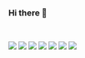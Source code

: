 ### Hi there 👾

<!--
**z1zonemoi/z1zonemoi** is a ✨ _special_ ✨ repository because its `README.md` (this file) appears on your GitHub profile.

Here are some ideas to get you started:

- 🔭 I’m currently working on ...
- 🌱 I’m currently learning ...
- 👯 I’m looking to collaborate on ...
- 🤔 I’m looking for help with ...
- 💬 Ask me about ...
- 📫 How to reach me: ...
- 😄 Pronouns: ...
- ⚡ Fun fact: ...
-->

<!-- [![Hits](https://hits.seeyoufarm.com/api/count/incr/badge.svg?url=https%3A%2F%2Fgithub.com%2Fz1zonemoi&count_bg=%234B4B4B&title_bg=%23212121&icon=github.svg&icon_color=%23E7E7E7&title=hits&edge_flat=false)](https://hits.seeyoufarm.com) -->
<!--
[![Solved.ac
프로필](http://mazassumnida.wtf/api/v2/generate_badge?boj=zizonemoi)](https://solved.ac/zizonemoi)

<img src="http://mazandi.herokuapp.com/api?handle=zizonemoi&theme=warm"/>
-->
<!-- ![Anurag's GitHub stats](https://github-readme-stats.vercel.app/api?username=z1zonemoi&show_icons=true&theme=graywhite)

[![Top Langs](https://github-readme-stats.vercel.app/api/top-langs/?username=z1zonemoi&layout=compact)](https://github.com/anuraghazra/github-readme-stats)
 -->
<br/>

<img src="https://img.shields.io/badge/React-222222?style=flat-square&logo=React&logoColor=61DAFB"/> <img src="https://img.shields.io/badge/JavaScript-222222?style=flat-square&logo=JavaScript&logoColor=F7DF1E"/> <img src="https://img.shields.io/badge/HTML5-222222?style=flat-square&logo=HTML5&logoColor=E34F26"/> <img src="https://img.shields.io/badge/CSS3-222222?style=flat-square&logo=CSS3&logoColor=1572B6"/> <img src="https://img.shields.io/badge/StyledComponents-222222?style=flat-square&logo=styled-components&logoColor=DB7093"/> <img src="https://img.shields.io/badge/Notion-222222?style=flat-square&logo=Notion&logoColor=f9f9f9"/> <img src="https://img.shields.io/badge/Git-222222?style=flat-square&logo=Git&logoColor=F05032"/>




